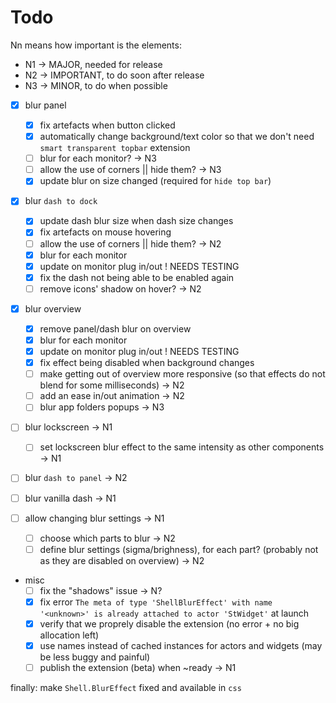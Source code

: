 # Todo

Nn means how important is the elements:

- N1 -> MAJOR, needed for release
- N2 -> IMPORTANT, to do soon after release
- N3 -> MINOR, to do when possible

- [x] blur panel
  - [x] fix artefacts when button clicked
  - [x] automatically change background/text color so that we don't need `smart transparent topbar` extension
  - [ ] blur for each monitor?  -> N3
  - [ ] allow the use of corners || hide them?  -> N3
  - [x] update blur on size changed (required for `hide top bar`)

- [x] blur `dash to dock`
  - [x] update dash blur size when dash size changes
  - [x] fix artefacts on mouse hovering
  - [ ] allow the use of corners || hide them?  -> N2
  - [x] blur for each monitor
  - [x] update on monitor plug in/out ! NEEDS TESTING
  - [x] fix the dash not being able to be enabled again
  - [ ] remove icons' shadow on hover?  -> N2

- [x] blur overview
  - [x] remove panel/dash blur on overview
  - [x] blur for each monitor
  - [x] update on monitor plug in/out ! NEEDS TESTING
  - [x] fix effect being disabled when background changes
  - [ ] make getting out of overview more responsive (so that effects do not blend for some milliseconds) -> N2
  - [ ] add an ease in/out animation  -> N2
  - [ ] blur app folders popups -> N3

- [ ] blur lockscreen -> N1
  - [ ] set lockscreen blur effect to the same intensity as other components  -> N1

- [ ] blur `dash to panel`  -> N2

- [ ] blur vanilla dash -> N1

- [ ] allow changing blur settings  -> N1
  - [ ] choose which parts to blur  -> N2
  - [ ] define blur settings (sigma/brighness), for each part? (probably not as they are disabled on overview)  -> N2

- misc
  - [ ] fix the "shadows" issue -> N?
  - [x] fix error `The meta of type 'ShellBlurEffect' with name '<unknown>' is already attached to actor 'StWidget'` at launch
  - [x] verify that we proprely disable the extension (no error + no big allocation left)
  - [x] use names instead of cached instances for actors and widgets (may be less buggy and painful)
  - [ ] publish the extension (beta) when ~ready  -> N1

finally: make `Shell.BlurEffect` fixed and available in `css`
